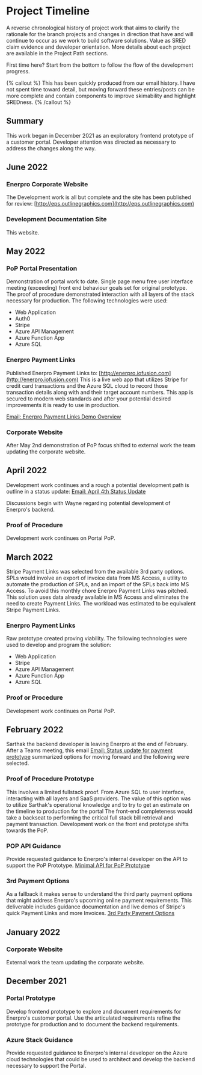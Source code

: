 # Project Timeline

A reverse chronological history of project work that aims to clarify the rationale for the branch projects and changes in direction that have and will continue to occur as we work to build software solutions.  Value as SRED claim evidence and developer orientation.  More details about each project are available in the Project Path sections.

First time here?  Start from the bottom to follow the flow of the development progress.

{% callout %}
This has been quickly produced from our email history.  I have not spent time toward detail, but moving forward these entries/posts can be more complete and contain components to improve skimability and highlight SREDness.
{% /callout %}



## Summary

This work began in December 2021 as an exploratory frontend prototype of a customer portal.  Developer attention was directed as necessary to address the changes along the way.

## June 2022
### Enerpro Corporate Website
The Development work is all but complete and the site has been published for review:
[http://eps.outlinegraphics.com](http://eps.outlinegraphics.com)

### Development Documentation Site
This website.



## May 2022

### PoP Portal Presentation
Demonstration of portal work to date.  Single page menu free user interface meeting (exceeding) front end behaviour goals set for original prototype.  The proof of procedure demonstrated interaction with all layers of the stack necessary for production.  The following technologies were used:

- Web Application
- Auth0
- Stripe
- Azure API Management
- Azure Function App
- Azure SQL


### Enerpro Payment Links

Published Enerpro Payment Links to: 
[http://enerpro.iofusion.com](http://enerpro.iofusion.com)
This is a live web app that utilizes Stripe for credit card transactions and the Azure SQL cloud to record those transaction details along with and their target account numbers.  This app is secured to modern web standards and after your potential desired improvements it is ready to use in production.

[Email: Enerpro Payment Links Demo Overview](/emails/epl-v1-published)

### Corporate Website
After May 2nd demonstration of PoP focus shifted to external work the team updating the corporate website.

## April 2022
Development work continues and a rough a potential development path is outline in a status update: 
[Email: April 4th Status Update](/emails/22-04-04-status-update)

Discussions begin with Wayne regarding potential development of Enerpro's backend.

### Proof of Procedure
Development work continues on Portal PoP.

## March 2022
Stripe Payment Links was selected from the available 3rd party options.  SPLs would involve an export of invoice data from MS Access, a utility to automate the production of SPLs, and an import of the SPLs back into MS Access.  To avoid this monthly chore Enerpro Payment Links was pitched.  This solution uses data already available in MS Access and eliminates the need to create Payment Links.  The workload was estimated to be equivalent Stripe Payment Links.

### Enerpro Payment Links
Raw prototype created proving viability.  The following technologies were used to develop and program the solution:
- Web Application
- Stripe
- Azure API Management
- Azure Function App
- Azure SQL

### Proof or Procedure
Development work continues on Portal PoP.


## February 2022

Sarthak the backend developer is leaving Enerpro at the end of February.  After a Teams meeting, this email
[Email: Status update for payment prototype](/emails/sarthak-leaving)
summarized options for moving forward and the following were selected.

### Proof of Procedure Prototype
This involves a limited fullstack proof.  From Azure SQL to user interface, interacting with all layers and SaaS providers.  The value of this option was to utilize Sarthak's operational knowledge and to try to get an estimate on the timeline to production for the portal  The front-end completeness would take a backseat to performing the critical full stack bill retrieval and payment transaction.  Development work on the front end prototype shifts towards the PoP.

### POP API Guidance
Provide requested guidance to Enerpro's internal developer on the API to support the PoP Prototype. [Minimal API for PoP Prototype](/docs/guidance-azure-api)

### 3rd Payment Options
As a fallback it makes sense to understand the third party payment options that might address Enerpro's upcoming online payment requirements.  This deliverable includes guidance documentation and live demos of Stripe's quick Payment Links and more Invoices.  [3rd Party Payment Options](/docs/third-party-payment)


## January 2022

### Corporate Website

External work the team updating the corporate website.



## December 2021

### Portal Prototype

Develop frontend prototype to explore and document requirements for Enerpro's customer portal.  Use the articulated requirements refine the prototype for production and to document the backend requirements.

### Azure Stack Guidance

Provide requested guidance to Enerpro's internal developer on the Azure cloud technologies that could be used to architect and develop the backend necessary to support the Portal.


